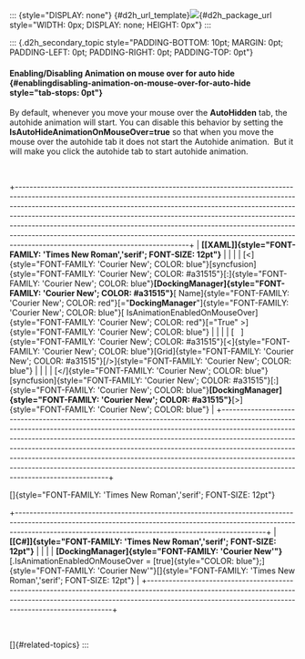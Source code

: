 ::: {style="DISPLAY: none"}
[](ms-xhelp:///?Id=d2h_url_template){#d2h_url_template}![](!package_url!){#d2h_package_url style="WIDTH: 0px; DISPLAY: none; HEIGHT: 0px"}
:::

::: {.d2h_secondary_topic style="PADDING-BOTTOM: 10pt; MARGIN: 0pt; PADDING-LEFT: 0pt; PADDING-RIGHT: 0pt; PADDING-TOP: 0pt"}
#### Enabling/Disabling Animation on mouse over for auto hide {#enablingdisabling-animation-on-mouse-over-for-auto-hide style="tab-stops: 0pt"}

By default, whenever you move your mouse over the **AutoHidden** tab, the autohide animation will start. You can disable this behavior by setting the **IsAutoHideAnimationOnMouseOver=true** so that when you move the mouse over the autohide tab it does not start the Autohide animation.  But it will make you click the autohide tab to start autohide animation.

 

+-----------------------------------------------------------------------------------------------------------------------------------------------------------------------------------------------------------------------------------------------------------------------------------------------------------------------------------------------------------------------------------------------------------------------------------------------------------------------------------------------------------------------------------+
| **[\[XAML\]]{style="FONT-FAMILY: 'Times New Roman','serif'; FONT-SIZE: 12pt"}**                                                                                                                                                                                                                                                                                                                                                                                                                                                   |
|                                                                                                                                                                                                                                                                                                                                                                                                                                                                                                                                   |
| [\<]{style="FONT-FAMILY: 'Courier New'; COLOR: blue"}[syncfusion]{style="FONT-FAMILY: 'Courier New'; COLOR: #a31515"}[:]{style="FONT-FAMILY: 'Courier New'; COLOR: blue"}**[DockingManager]{style="FONT-FAMILY: 'Courier New'; COLOR: #a31515"}**[ Name]{style="FONT-FAMILY: 'Courier New'; COLOR: red"}[=\"**DockingManager**\"]{style="FONT-FAMILY: 'Courier New'; COLOR: blue"}[ IsAnimationEnabledOnMouseOver]{style="FONT-FAMILY: 'Courier New'; COLOR: red"}[=\"True\" \>]{style="FONT-FAMILY: 'Courier New'; COLOR: blue"} |
|                                                                                                                                                                                                                                                                                                                                                                                                                                                                                                                                   |
| [   ]{style="FONT-FAMILY: 'Courier New'; COLOR: #a31515"}[\<]{style="FONT-FAMILY: 'Courier New'; COLOR: blue"}[Grid]{style="FONT-FAMILY: 'Courier New'; COLOR: #a31515"}[/\>]{style="FONT-FAMILY: 'Courier New'; COLOR: blue"}                                                                                                                                                                                                                                                                                                    |
|                                                                                                                                                                                                                                                                                                                                                                                                                                                                                                                                   |
| [\</]{style="FONT-FAMILY: 'Courier New'; COLOR: blue"}[syncfusion]{style="FONT-FAMILY: 'Courier New'; COLOR: #a31515"}[:]{style="FONT-FAMILY: 'Courier New'; COLOR: blue"}**[DockingManager]{style="FONT-FAMILY: 'Courier New'; COLOR: #a31515"}**[\>]{style="FONT-FAMILY: 'Courier New'; COLOR: blue"}                                                                                                                                                                                                                           |
+-----------------------------------------------------------------------------------------------------------------------------------------------------------------------------------------------------------------------------------------------------------------------------------------------------------------------------------------------------------------------------------------------------------------------------------------------------------------------------------------------------------------------------------+

[]{style="FONT-FAMILY: 'Times New Roman','serif'; FONT-SIZE: 12pt"} 

+--------------------------------------------------------------------------------------------------------------------------------------------------------------------------------------------------------------------------------+
| **[\[C#\]]{style="FONT-FAMILY: 'Times New Roman','serif'; FONT-SIZE: 12pt"}**                                                                                                                                                  |
|                                                                                                                                                                                                                                |
| **[DockingManager]{style="FONT-FAMILY: 'Courier New'"}**[.IsAnimationEnabledOnMouseOver = [true]{style="COLOR: blue"};]{style="FONT-FAMILY: 'Courier New'"}[]{style="FONT-FAMILY: 'Times New Roman','serif'; FONT-SIZE: 12pt"} |
+--------------------------------------------------------------------------------------------------------------------------------------------------------------------------------------------------------------------------------+

 

[]{#related-topics}
:::
